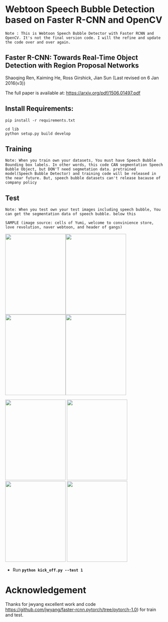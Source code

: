 # Webtoon Speech Bubble Detection based on Faster R-CNN and OpenCV

`Note : This is Webtoon Speech Bubble Detector with Faster RCNN and OpenCV. It's not the final version code. I will the refine and update the code over and over again.`

## Faster R-CNN: Towards Real-Time Object Detection with Region Proposal Networks
Shaoqing Ren, Kaiming He, Ross Girshick, Jian Sun
(Last revised on 6 Jan 2016(v3))

The full paper is available at: https://arxiv.org/pdf/1506.01497.pdf

## Install Requirements:
```
pip install -r requirements.txt
```        
```
cd lib
python setup.py build develop
```    

## Training
`Note: When you train own your datasets, You must have Speech Bubble Bounding box labels. In other words, this code CAN segmentation Speech Bubble Object, but DON'T need segmetation data. pretrained model(Speech Bubble Detector) and training code will be released in the near future. But, speech bubble datasets can't release bacause of company policy`

## Test
`Note: When you test own your test images including speech bubble, You can get the segmentation data of speech bubble. below this`

`SAMPLE (image source: cells of Yumi, welcome to convinience store, love revolution, naver webtoon, and header of gangs)` 

<img src="https://github.com/hanish3464/webtoon_text_detection_with_CRAFT/blob/master/SPEECH_BUBBLE_DETECTION/test/images/sample1.jpg" width="192" height="256" /><img src="https://github.com/hanish3464/webtoon_text_detection_with_CRAFT/blob/master/SPEECH_BUBBLE_DETECTION/test/images/sample2.jpg" width="192" height="256" /><img src="https://github.com/hanish3464/webtoon_text_detection_with_CRAFT/blob/master/SPEECH_BUBBLE_DETECTION/test/images/sample3.jpg" width="192" height="256" /><img src="https://github.com/hanish3464/webtoon_text_detection_with_CRAFT/blob/master/SPEECH_BUBBLE_DETECTION/test/images/sample4.jpg" width="192" height="256" />

<img src="https://github.com/hanish3464/webtoon_text_detection_with_CRAFT/blob/master/SPEECH_BUBBLE_DETECTION/test/predictions/0.png" width="192" height="256" />
<img src="https://github.com/hanish3464/webtoon_text_detection_with_CRAFT/blob/master/SPEECH_BUBBLE_DETECTION/test/predictions/1.png" width="192" height="256" />
<img src="https://github.com/hanish3464/webtoon_text_detection_with_CRAFT/blob/master/SPEECH_BUBBLE_DETECTION/test/predictions/2.png" width="192" height="256" />
<img src="https://github.com/hanish3464/webtoon_text_detection_with_CRAFT/blob/master/SPEECH_BUBBLE_DETECTION/test/predictions/3.png" width="192" height="256" />

- Run **`python kick_off.py --test 1`**
# Acknowledgement
Thanks for jwyang excellent work and code
https://github.com/jwyang/faster-rcnn.pytorch/tree/pytorch-1.0) for train and test. 
